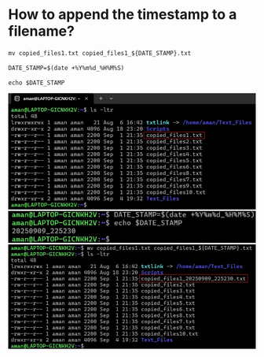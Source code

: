 # How to append the timestamp to a filename?
```
mv copied_files1.txt copied_files1_${DATE_STAMP}.txt
```
```
DATE_STAMP=$(date +%Y%m%d_%H%M%S)
```
```
echo $DATE_STAMP
```
![](https://github.com/amancs1422/Practice_Shell_Scripting/blob/8a17bd51d1ba5cdeb25f0f27b6c68338e4655eef/Images/Append_Time_Stamp1.jpg)
![](https://github.com/amancs1422/Practice_Shell_Scripting/blob/aca451a993a5d759551deaae4225eecc6695b0ae/Images/Append_Time_Stamp2.jpg)
![](https://github.com/amancs1422/Practice_Shell_Scripting/blob/aca451a993a5d759551deaae4225eecc6695b0ae/Images/Append_Time_Stamp3.jpg)